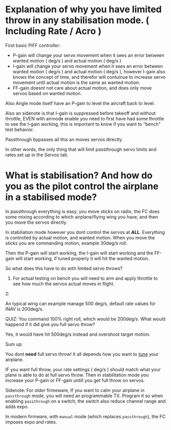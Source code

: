 # Explanation of why you have limited throw in any stabilisation mode. ( Including Rate / Acro )

First basic PIFF controller:

* P-gain will change your servo movement when it sees an error between wanted motion ( deg/s ) and actual motion ( deg/s )
* I-gain will change your servo movement when it sees an error between wanted motion ( deg/s ) and actual motion ( deg/s ), however I-gain also knows the concept of time, and therefor will contuinue to increase servo movement until actual motion is the same as wanted motion.
* FF-gain doesnt not care about actual motion, and does only move servos based on wanted motion.

Also Angle mode itself have an P-gain to level the aircraft back to level.

Also an sidenote is that I-gain is suppressed before takeoff and without throttle, EVEN with airmode enable you need to first have had some throttle to see the I-gain working, this is important to know if you want to "bench" test behavior.

Passthrough bypasses all this an moves servos directly.

In other words, the only thing that will limit passthrough servo limits and rates set up in the Servos tab.

# What is stabilisation? And how do you as the pilot control the airplane in a stabilised mode?

In passthrough everything is easy, you move sticks on radio, the FC does some mixing according to which airplane/flying wing you have, and then you move the servos directly.

In stabiliation mode however you dont control the servos at **ALL**. Everything is controlled by actual motion, and wanted motion. When you move the sticks you are commanding motion, example 30deg/s roll.

Then the P-gain will start working, the I-gain will start working and the FF-gain will start working, if tuned properly it will hit the wanted motion.

So what does this have to do with limited servo throws?

1. For actual testing on bench you will need to arm and apply throttle to see how much the servos actual moves in flight.

2:

An typical wing can example manage 500 deg/s, default rate values for INAV is 200deg/s.

QUIZ: You command 100% right roll, which would be 200deg/s. What would happend if it did give you full servo throw?

Yes, it would have hit 500deg/s instead and overshoot target motion.

Sum up:

You dont **need** full servo throw! It all depends how you want to [tune](https://github.com/iNavFlight/inav/wiki/Tune-INAV-PIFF-controller-for-fixedwing) your airplane.

IF you want full throw, your rate settings ( deg/s ) should match what your plane is able to do at full servo throw. Then in stabilitation mode you increase your P-gain or FF-gain untill you get full throw on servos.


Sidenote: For older firmeware, If you want to calm your airplane in `passthrough` mode, you will need an programmable TX. Program it so when enabling `passthrough` on a switch, the switch also reduce channel range and adds expo.

In modern firmware, with `manual` mode (which replaces `passthrough`), the FC imposes expo and rates.